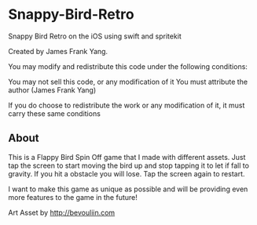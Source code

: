 # Snappy-Bird-Retro
Snappy Bird Retro on the iOS using swift and spritekit

Created by James Frank Yang.

You may modify and redistribute this code under the following conditions:

You may not sell this code, or any modification of it You must attribute the author (James Frank Yang) 

If you do choose to redistribute the work or any modification of it, it must carry these same conditions

## About

This is a Flappy Bird Spin Off game that I made with different assets. 
Just tap the screen to start moving the bird up and stop tapping it to let if fall to gravity.
If you hit a obstacle you will lose. 
Tap the screen again to restart.

I want to make this game as unique as possible and will
be providing even more features to the game in the future!


Art Asset by http://bevouliin.com
